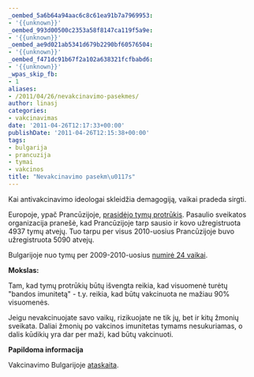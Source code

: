```yaml
---
_oembed_5a6b64a94aac6c8c61ea91b7a7969953:
- '{{unknown}}'
_oembed_993d00500c2353a58f8147ca119f5a9e:
- '{{unknown}}'
_oembed_ae9d021ab5341d679b2290bf60576504:
- '{{unknown}}'
_oembed_f471dc91b67f2a102a638321fcfbabd6:
- '{{unknown}}'
_wpas_skip_fb:
- 1
aliases:
- /2011/04/26/nevakcinavimo-pasekmes/
author: linasj
categories:
- vakcinavimas
date: '2011-04-26T12:17:33+00:00'
publishDate: '2011-04-26T12:15:38+00:00'
tags:
- bulgarija
- prancuzija
- tymai
- vakcinos
title: "Nevakcinavimo pasekm\u0117s"
---
```

Kai antivakcinavimo ideologai skleidžia demagogiją, vaikai pradeda sirgti.

Europoje, ypač Prancūzijoje, [prasidėjo tymų protrūkis](http://seattletimes.nwsource.com/html/health/2014831437_apeueuropemeaslesoutbreak.html). Pasaulio sveikatos organizacija pranešė, kad Prancūzijoje tarp sausio ir kovo užregistruota 4937 tymų atvejų. Tuo tarpu per visus 2010-uosius Prancūzijoje buvo užregistruota 5090 atvejų.

Bulgarijoje nuo tymų per 2009-2010-uosius [numirė 24 vaikai](http://thechart.blogs.cnn.com/2011/04/20/who-reports-measles-outbreaks-in-european-countries/).

**Mokslas:**

Tam, kad tymų protrūkių būtų išvengta reikia, kad visuomenė turėtų "bandos imunitetą" - t.y. reikia, kad būtų vakcinuota ne mažiau 90% visuomenės.

Jeigu nevakcinuojate savo vaikų, rizikuojate ne tik jų, bet ir kitų žmonių sveikata. Daliai žmonių po vakcinos imunitetas tymams nesukuriamas, o dalis kūdikių yra dar per maži, kad būtų vakcinuoti.

**Papildoma informacija**

Vakcinavimo Bulgarijoje [ataskaita](http://apps.who.int/immunization_monitoring/en/globalsummary/timeseries/tscoveragebycountry.cfm?C=BGR).
